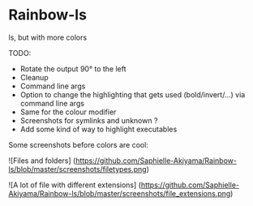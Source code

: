 # Rainbow-ls
ls, but with more colors

TODO:
  - Rotate the output 90° to the left
  - Cleanup
  - Command line args 
  - Option to change the highlighting that gets used (bold/invert/...) via command line args
  - Same for the colour modifier
  - Screenshots for symlinks and unknown ?
  - Add some kind of way to highlight executables

Some screenshots before colors are cool:

![Files and folders]
(https://github.com/Saphielle-Akiyama/Rainbow-ls/blob/master/screenshots/filetypes.png)

![A lot of file with different extensions]
(https://github.com/Saphielle-Akiyama/Rainbow-ls/blob/master/screenshots/file_extensions.png)
